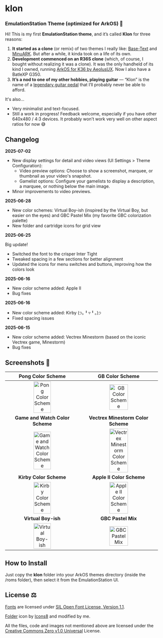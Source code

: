 # klon
### EmulationStation Theme (optimized for ArkOS) 🎨

Hi! This is my first **EmulationStation theme**, and it’s called **Klon** for three reasons:

1. **It started as a clone** (or remix) of two themes I really like: [Base-Text](https://github.com/Jetup13/es-theme-base-text) and [MinuARK](https://github.com/Vidnez/es-theme-MinUArk). But after a while, it kinda took on a life of its own.
2. **Development commenced on an R36S clone** (which, of course, I bought without realizing it was a clone). It was the only handheld of its kind I owned, running [ArkOS for K36 by AeolusUX](https://github.com/AeolusUX/ArkOS-K36). Now I also have a BatleXP G350.
3. **It’s a nod to one of my other hobbies, playing guitar** — “Klon” is the name of a [legendary guitar pedal](https://reverb.com/brand/klon) that I’ll probably never be able to afford.

It's also...
* Very minimalist and text-focused.
* Still a work in progress! Feedback welcome, especially if you have other 640x480 / 4:3 devices. It probably won’t work very well on other aspect ratios for now 😅

## Changelog

**2025-07-02**

* New display settings for detail and video views (UI Settings > Theme Configuration):
  * Video preview options: Choose to show a screenshot, marquee, or thumbnail as your video's snapshot.
  * Gamelist options: Configure your gamelists to display a description, a marquee, or nothing below the main image.
* Minor improvements to video previews.

**2025-06-28**

* New color schemes: Virtual Boy-ish (inspired by the Virtual Boy, but easier on the eyes) and GBC Pastel Mix (my favorite GBC colorization palette)
* New folder and cartridge icons for grid view

**2025-06-25**

Big update!

* Switched the font to the crisper Inter Tight
* Tweaked spacing in a few sections for better alignment
* Updated the icons for menu switches and buttons, improving how the colors look

**2025-06-16**
* New color scheme added: Apple II
* Bug fixes

**2025-06-16**
* New color scheme added: Kirby (੭｡╹▿╹｡)੭
* Fixed spacing issues

**2025-06-15**
* New color scheme added: Vectrex Minestorm (based on the iconic Vectrex game, Minestorm)
* Bug fixes

## Screenshots 📸
| Pong Color Scheme | GB Color Scheme |
| :---: | :---: |
| <img src="https://github.com/user-attachments/assets/105498ab-9c5e-4e3a-809d-07d9fb28bdfb" width="50%" title="Pong Color Scheme"> | <img src="https://github.com/user-attachments/assets/f6232eb8-a9bd-40f6-9aa1-f962ef8c36ab" width="50%" title="GB Color Scheme"> |
| **Game and Watch Color Scheme** | **Vectrex Minestorm Color Scheme** |
| <img src="https://github.com/user-attachments/assets/12c8d0d4-2b30-4d00-bdae-d4dcbbd50a9b" width="50%" title="Game and Watch Color Scheme"> | <img src="https://github.com/user-attachments/assets/cb5b04e5-89d6-427a-8ba8-fe30eaad68f1" width="50%" title="Vectrex Minestorm Color Scheme"> |
| **Kirby Color Scheme** | **Apple II Color Scheme** |
| <img src="https://github.com/user-attachments/assets/9efaa97f-5819-4bcf-8d80-be9456286244" width="50%" title="Kirby Color Scheme"> | <img src="https://github.com/user-attachments/assets/63add1fd-a95b-4de4-86f1-6f16a794978e" width="50%" title="Apple II Color Scheme"> |
| **Virtual Boy-ish** | **GBC Pastel Mix** |
| <img src="https://github.com/user-attachments/assets/46e8deb7-5153-48bc-954d-f1534c4eb5ee" width="50%" title="Virtual Boy-ish"> | <img src="https://github.com/user-attachments/assets/c4362096-8fdf-4735-9ec1-e0cedbfc58da" width="50%" title="GBC Pastel Mix"> |

## How to Install

Just copy the **klon** folder into your ArkOS themes directory (inside the /roms folder), then select it from the EmulationStation UI.

## License ⚖️

[Fonts](./_art/fonts/) are licensed under [SIL Open Font License, Version 1.1](https://openfontlicense.org/open-font-license-official-text/).

<a target="_blank" href="https://icons8.com/icon/83172/folder">Folder</a> icon by <a target="_blank" href="https://icons8.com">Icons8</a> and modified by me.

All the files, code and images not mentioned above are licensed under the [Creative Commons Zero v1.0 Universal](https://creativecommons.org/publicdomain/zero/1.0/deed.en) License.
